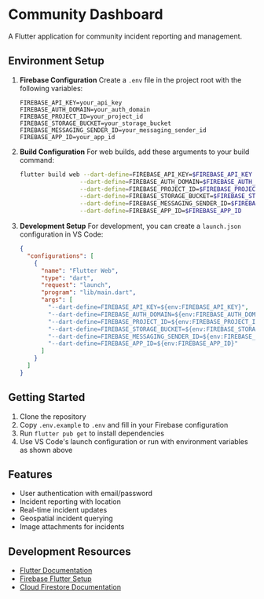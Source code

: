 # Community Dashboard

A Flutter application for community incident reporting and management.

## Environment Setup

1. **Firebase Configuration**
   Create a `.env` file in the project root with the following variables:
   ```
   FIREBASE_API_KEY=your_api_key
   FIREBASE_AUTH_DOMAIN=your_auth_domain
   FIREBASE_PROJECT_ID=your_project_id
   FIREBASE_STORAGE_BUCKET=your_storage_bucket
   FIREBASE_MESSAGING_SENDER_ID=your_messaging_sender_id
   FIREBASE_APP_ID=your_app_id
   ```

2. **Build Configuration**
   For web builds, add these arguments to your build command:
   ```bash
   flutter build web --dart-define=FIREBASE_API_KEY=$FIREBASE_API_KEY \
                    --dart-define=FIREBASE_AUTH_DOMAIN=$FIREBASE_AUTH_DOMAIN \
                    --dart-define=FIREBASE_PROJECT_ID=$FIREBASE_PROJECT_ID \
                    --dart-define=FIREBASE_STORAGE_BUCKET=$FIREBASE_STORAGE_BUCKET \
                    --dart-define=FIREBASE_MESSAGING_SENDER_ID=$FIREBASE_MESSAGING_SENDER_ID \
                    --dart-define=FIREBASE_APP_ID=$FIREBASE_APP_ID
   ```

3. **Development Setup**
   For development, you can create a `launch.json` configuration in VS Code:
   ```json
   {
     "configurations": [
       {
         "name": "Flutter Web",
         "type": "dart",
         "request": "launch",
         "program": "lib/main.dart",
         "args": [
           "--dart-define=FIREBASE_API_KEY=${env:FIREBASE_API_KEY}",
           "--dart-define=FIREBASE_AUTH_DOMAIN=${env:FIREBASE_AUTH_DOMAIN}",
           "--dart-define=FIREBASE_PROJECT_ID=${env:FIREBASE_PROJECT_ID}",
           "--dart-define=FIREBASE_STORAGE_BUCKET=${env:FIREBASE_STORAGE_BUCKET}",
           "--dart-define=FIREBASE_MESSAGING_SENDER_ID=${env:FIREBASE_MESSAGING_SENDER_ID}",
           "--dart-define=FIREBASE_APP_ID=${env:FIREBASE_APP_ID}"
         ]
       }
     ]
   }
   ```

## Getting Started

1. Clone the repository
2. Copy `.env.example` to `.env` and fill in your Firebase configuration
3. Run `flutter pub get` to install dependencies
4. Use VS Code's launch configuration or run with environment variables as shown above

## Features

- User authentication with email/password
- Incident reporting with location
- Real-time incident updates
- Geospatial incident querying
- Image attachments for incidents

## Development Resources

- [Flutter Documentation](https://docs.flutter.dev/)
- [Firebase Flutter Setup](https://firebase.google.com/docs/flutter/setup)
- [Cloud Firestore Documentation](https://firebase.google.com/docs/firestore)
